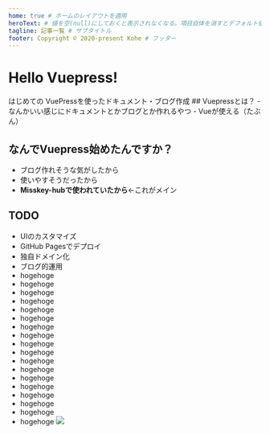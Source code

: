 ```yaml
---
home: true # ホームのレイアウトを適用
heroText: # 値を空(null)にしておくと表示されなくなる。項目自体を消すとデフォルト値(title)が表示される
tagline: 記事一覧 # サブタイトル
footer: Copyright © 2020-present Kohe # フッター
---
```

# Hello Vuepress!
<PostList />
はじめての VuePressを使ったドキュメント・ブログ作成
## Vuepressとは？
- なんかいい感じにドキュメントとかブログとか作れるやつ
- Vueが使える（たぶん）

## なんでVuepress始めたんですか？
- ブログ作れそうな気がしたから
- 使いやすそうだったから
- **Misskey-hubで使われていたから**←これがメイン

## TODO
- UIのカスタマイズ
- GitHub Pagesでデプロイ
- 独自ドメイン化
- ブログ的運用
- hogehoge
- hogehoge
- hogehoge
- hogehoge
- hogehoge
- hogehoge
- hogehoge
- hogehoge
- hogehoge
- hogehoge
- hogehoge
- hogehoge
- hogehoge
- hogehoge
- hogehoge
- hogehoge
- hogehoge
- hogehoge
![](/mje_Arc.png)
